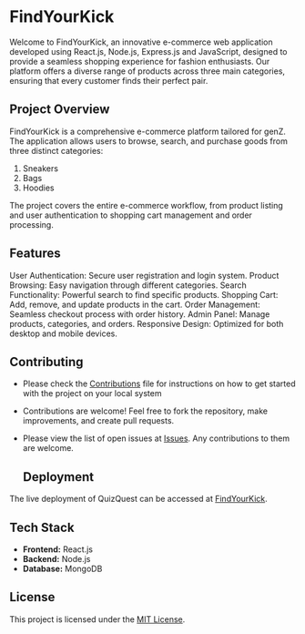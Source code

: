 # FindYourKick

Welcome to FindYourKick, an innovative e-commerce web application  developed using React.js, Node.js, Express.js and JavaScript, designed to provide a seamless shopping experience for fashion enthusiasts. Our platform offers a diverse range of products across three main categories, ensuring that every customer finds their perfect pair.

## Project Overview
FindYourKick is a comprehensive e-commerce platform tailored for  genZ. The application allows users to browse, search, and purchase goods from three distinct categories:
1. Sneakers
2. Bags
3. Hoodies

The project covers the entire e-commerce workflow, from product listing and user authentication to shopping cart management and order processing.

## Features
User Authentication: Secure user registration and login system.
Product Browsing: Easy navigation through different categories.
Search Functionality: Powerful search to find specific products.
Shopping Cart: Add, remove, and update products in the cart.
Order Management: Seamless checkout process with order history.
Admin Panel: Manage products, categories, and orders.
Responsive Design: Optimized for both desktop and mobile devices.

## Contributing
- Please check the [Contributions](https://github.com/Akash-Singh04/EduSync/blob/master/CONTRIBUTING.md) file for instructions on how to get started with the project on your local system
- Contributions are welcome! Feel free to fork the repository, make improvements, and create pull requests.
- Please view the list of open issues at [Issues](https://github.com/Tarun-Kataruka/FindYourKick/issues). Any contributions to them are welcome.

  ## Deployment

The live deployment of QuizQuest can be accessed at [FindYourKick](https://find-your-kick.vercel.app/).

  ## Tech Stack

- **Frontend:** React.js
- **Backend:** Node.js
- **Database:** MongoDB

## License

This project is licensed under the [MIT License](LICENSE).
